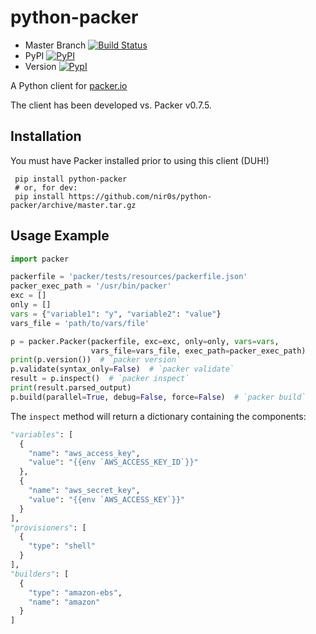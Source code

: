python-packer
=============

* Master Branch [![Build Status](https://travis-ci.org/nir0s/python-packer.svg?branch=master)](https://travis-ci.org/nir0s/python-packer)
* PyPI [![PyPI](http://img.shields.io/pypi/dm/python-packer.svg)](http://img.shields.io/pypi/dm/python-packer.svg)
* Version [![PypI](http://img.shields.io/pypi/v/python-packer.svg)](http://img.shields.io/pypi/v/python-packer.svg)


A Python client for [packer.io](http://www.packer.io)

The client has been developed vs. Packer v0.7.5.

## Installation

You must have Packer installed prior to using this client (DUH!)

```shell
 pip install python-packer
 # or, for dev:
 pip install https://github.com/nir0s/python-packer/archive/master.tar.gz
```

## Usage Example

```python
import packer

packerfile = 'packer/tests/resources/packerfile.json'
packer_exec_path = '/usr/bin/packer'
exc = []
only = []
vars = {"variable1": "y", "variable2": "value"}
vars_file = 'path/to/vars/file'

p = packer.Packer(packerfile, exc=exc, only=only, vars=vars,
                  vars_file=vars_file, exec_path=packer_exec_path)
print(p.version())  # `packer version`
p.validate(syntax_only=False)  # `packer validate`
result = p.inspect()  # `packer inspect`
print(result.parsed_output)
p.build(parallel=True, debug=False, force=False)  # `packer build`
```

The `inspect` method will return a dictionary containing the components:

```python
"variables": [
  {
    "name": "aws_access_key",
    "value": "{{env `AWS_ACCESS_KEY_ID`}}"
  },
  {
    "name": "aws_secret_key",
    "value": "{{env `AWS_ACCESS_KEY`}}"
  }
],
"provisioners": [
  {
    "type": "shell"
  }
],
"builders": [
  {
    "type": "amazon-ebs",
    "name": "amazon"
  }
]
```
